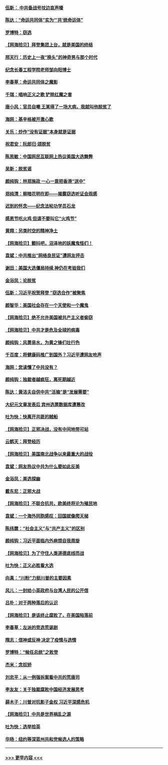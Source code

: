 #### [伍新： 中共备战号坟边哀声嚎](../pages/nsc993/n12593086.md?t=12032151) 
#### [陈达：“命运共同体”实为“‘共’统命运体”](../pages/nsc993/n12590865.md?t=12032151) 
#### [罗博特：窃选](../pages/nsc993/n12590619.md?t=12032151) 
#### [【网海拾贝】拜登集团上台，就是美国的终结](../pages/nsc993/n12589725.md?t=12032151) 
#### [邢天行：历史上一夜“换头”的神奇男与那个时代](../pages/nsc993/n12589424.md?t=12032151) 
#### [纪念长春工程学院老师邹向阳博士](../pages/nsc993/n12585390.md?t=12032151) 
#### [李春草：命运共同体之魔影](../pages/nsc993/n12585026.md?t=12032151) 
#### [千瑞：唱响正义之歌 铲除红魔之害](../pages/nsc993/n12585002.md?t=12032151) 
#### [唐小风：官员自嘲 王某得了一场大病，我就叫他脱贫了](../pages/nsc993/n12584981.md?t=12032151) 
#### [海网：基辛格被开激心歌](../pages/nsc993/n12584946.md?t=12032151) 
#### [关乐：炒作“没有证据”本身就是证据](../pages/nsc993/n12583146.md?t=12032151) 
#### [祝君安：阮郎归‧颂脱贫](../pages/nsc993/n12583119.md?t=12032151) 
#### [陈思敏：中国网民互联网上热议美国大选舞弊](../pages/nsc993/n12582845.md?t=12032151) 
#### [吴新：脱贫谣](../pages/nsc993/n12580839.md?t=12032151) 
#### [颜纯钩：林郑施政 一心一意把香港“送中”](../pages/nsc993/n12580805.md?t=12032151) 
#### [郑纯清：柳暗花明在即——揭露窃选听证会观感](../pages/nsc993/n12580795.md?t=12032151) 
#### [迟到的怀念——纪念法轮功学员石龙](../pages/nsc993/n12580245.md?t=12032151) 
#### [感恩节吃火鸡  但请不要叫它“火鸡节”](../pages/nsc993/n12580252.md?t=12032151) 
#### [黄翔：另类时空的精神净土](../pages/nsc993/n12578638.md?t=12032151) 
#### [【网海拾贝】颤抖吧，沼泽地的妖魔鬼怪们！](../pages/nsc993/n12578552.md?t=12032151) 
#### [袁斌：中共推出“网络良民证”遭网友抨击](../pages/nsc993/n12578511.md?t=12032151) 
#### [谢田：美国大选僵局持续 神仍在考验我们](../pages/nsc993/n12577432.md?t=12032151) 
#### [金浴凤：论脱贫](../pages/nsc993/n12576386.md?t=12032151) 
#### [伍新：习近平祝贺拜登 “窃选合作”被聚焦](../pages/nsc993/n12576358.md?t=12032151) 
#### [颜智华：美国社会存在一个天使和一个魔鬼](../pages/nsc993/n12574299.md?t=12032151) 
#### [【网海拾贝】绝不允许美国被共产主义者偷窃](../pages/nsc993/n12573396.md?t=12032151) 
#### [【网海拾贝】中共才是危及全球的病毒](../pages/nsc993/n12571204.md?t=12032151) 
#### [颜纯钩：风萧易水，为黄之锋们壮行色](../pages/nsc993/n12571487.md?t=12032151) 
#### [千百度：将健康码推广到国外？习近平遭网友呛声](../pages/nsc993/n12570808.md?t=12032151) 
#### [海网：您读懂了中共没有？](../pages/nsc993/n12570487.md?t=12032151) 
#### [颜纯钩：独裁者越疯狂，离死期越近](../pages/nsc993/n12569055.md?t=12032151) 
#### [陈达：黄洁夫自供中共“活摘”是“发展需要”](../pages/nsc993/n12568541.md?t=12032151) 
#### [大纪元文章发表后 宾州选票数据库遭篡改](../pages/nsc993/n12568105.md?t=12032151) 
#### [吐为快：快离开共匪的贼船](../pages/nsc993/n12568462.md?t=12032151) 
#### [【网海拾贝】正邪决战，没有中间地带可站](../pages/nsc993/n12568439.md?t=12032151) 
#### [云鹤天：拜登经历](../pages/nsc993/n12567294.md?t=12032151) 
#### [【网海拾贝】美国南北战争以来最重大的战役](../pages/nsc993/n12567247.md?t=12032151) 
#### [袁斌：网友热议中共为什么要如此反美](../pages/nsc993/n12567162.md?t=12032151) 
#### [金浴凤：美选探幽](../pages/nsc993/n12567147.md?t=12032151) 
#### [戴东尼：正邪大战](../pages/nsc993/n12567033.md?t=12032151) 
#### [【网海拾贝】不联合抗共，欧美终将沦为殖民地](../pages/nsc993/n12565068.md?t=12032151) 
#### [袁斌：一个海外同胞感叹：回国就像爬天梯](../pages/nsc993/n12564986.md?t=12032151) 
#### [陈纬霆：“社会主义”与“共产主义”的区别](../pages/nsc993/n12562417.md?t=12032151) 
#### [颜纯钩：习近平面临内外麻烦自我周旋](../pages/nsc993/n12563356.md?t=12032151) 
#### [【网海拾贝】为了守住人类道德底线而战](../pages/nsc993/n12562542.md?t=12032151) 
#### [吐为快：正义必胜看大选](../pages/nsc993/n12561967.md?t=12032151) 
#### [向真：“川粉”力挺川普的主要因素](../pages/nsc993/n12560774.md?t=12032151) 
#### [风儿：一封给小英政府与台湾人民的公开信](../pages/nsc993/n12560581.md?t=12032151) 
#### [吕朴：对于两种落后的认识](../pages/nsc993/n12560492.md?t=12032151) 
#### [【网海拾贝】是该终止腐败了，在美国陷落前](../pages/nsc993/n12559936.md?t=12032151) 
#### [李春草：左派的竞选荒诞剧](../pages/nsc993/n12558380.md?t=12032151) 
#### [隋志：信神或反神 决定了疫情与选情](../pages/nsc993/n12558255.md?t=12032151) 
#### [罗博特：“候任总统”之败登](../pages/nsc993/n12558189.md?t=12032151) 
#### [杰米：念奴娇](../pages/nsc993/n12558174.md?t=12032151) 
#### [刘忠平：从一例强拆案看中共的荒唐司](../pages/nsc993/n12558036.md?t=12032151) 
#### [李友友：关于独裁腐败中国经济发展思考](../pages/nsc993/n12558004.md?t=12032151) 
#### [薛木子：川普对抗影子金权 习近平深感危机](../pages/nsc993/n12557342.md?t=12032151) 
#### [【网海拾贝】中共是世界祸乱之源](../pages/nsc993/n12555353.md?t=12032151) 
#### [吐为快：选举拾英](../pages/nsc993/n12555041.md?t=12032151) 
#### [华旸：纽约等深蓝州共和党候选人的策略](../pages/nsc993/n12554309.md?t=12032151) 

----
#### [ >>> 更早内容 <<< ](../indexes/nsc993-earlier.md)
